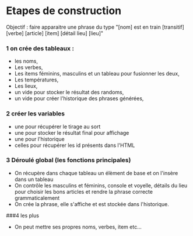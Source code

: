 # Etapes de construction

Objectif : faire apparaitre une phrase du type "[nom] est en train [transitif] [verbe] [article] [item] [détail lieu] [lieu]"

### 1 on crée des tableaux :
- les noms,
- Les verbes,
- Les items féminins, masculins et un tableau pour fusionner les deux,
- Les températures,
- Les lieux,
- un vide pour stocker le résultat des randoms,
- un vide pour créer l'historique des phrases générées,


### 2 créer les variables
- une pour récupérer le tirage au sort 
- une pour stocker le résultat final pour affichage
- une pour l'historique
- celles pour récupérer les id présents dans l'HTML


### 3 Déroulé global (les fonctions principales)
- On récupère dans chaque tableau un élèment de base et on l'insère dans un tableau
- On contrôle les masculins et féminins, console et voyelle, détails du lieu pour choisir les bons articles et rendre la phrase correcte grammaticalement
- On crée la phrase, elle s'affiche et est stockée dans l'historique. 

###4 les plus 
- On peut mettre ses propres noms, verbes, item etc... 



    